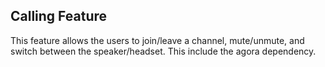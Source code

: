 ## Calling Feature

This feature allows the users to join/leave a channel, mute/unmute, and switch between the speaker/headset. This include the agora dependency.
 

